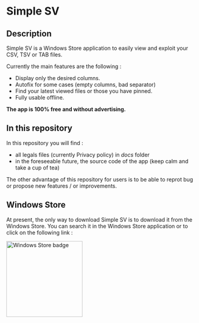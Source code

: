 # Simple SV


## Description

Simple SV is a Windows Store application to easily view and exploit your CSV, TSV or TAB files. 

Currently the main features are the following :
-   Display only the desired columns.
-   Autofix for some cases (empty columns, bad separator) 
-   Find your latest viewed files or those you have pinned. 
-   Fully usable offline. 


**The app is 100% free and without advertising.**


## In this repository

In this repository you will find :
-   all legals files (currently Privacy policy) in *docs* folder
-   in the foreseeable future, the source code of the app (keep calm and take a cup of tea)

The other advantage of this repository for users is to be able to reprot bug or propose new features / or improvements.


## Windows Store

At present, the only way to download Simple SV is to download it from the Windows Store.
You can search it in the Windows Store application or to click on the following link :

<a href='//www.microsoft.com/store/apps/9N9LJKQS7SFX?cid=storebadge&ocid=badge'>
<img src='https://developer.microsoft.com/store/badges/images/English_get-it-from-MS.png' alt='Windows Store badge' width='200'/>
</a>
